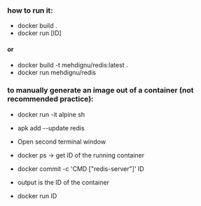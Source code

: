 ### how to run it:

* docker build .
* docker run [ID]

#### or

* docker build -t mehdignu/redis:latest .
* docker run mehdignu/redis


### to manually generate an image out of a container (not recommended practice):

* docker run -it  alpine sh
* apk add --update redis

* Open second terminal window
* docker ps -> get ID of the running container
* docker commit -c 'CMD ["redis-server"]' ID
* output is the ID of the container
* docker run ID 